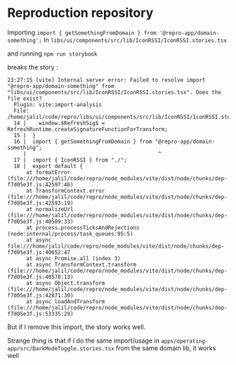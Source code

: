 # Reproduction repository

Importing `import { getSomethingFromDomain } from '@repro-app/domain-something';`
In `libs/ui/components/src/lib/IconRSSI/IconRSSI.stories.tsx`

and running `npm run storybook`

breaks the story :

```shell
23:27:15 [vite] Internal server error: Failed to resolve import "@repro-app/domain-something" from "libs/ui/components/src/lib/IconRSSI/IconRSSI.stories.tsx". Does the file exist?
  Plugin: vite:import-analysis
  File: /home/jalil/code/repro/libs/ui/components/src/lib/IconRSSI/IconRSSI.stories.tsx:16:41
  14 |    window.$RefreshSig$ = RefreshRuntime.createSignatureFunctionForTransform;
  15 |  }
  16 |  import { getSomethingFromDomain } from "@repro-app/domain-something";
     |                                          ^
  17 |  import { IconRSSI } from "./";
  18 |  export default {
      at formatError (file:///home/jalil/code/repro/node_modules/vite/dist/node/chunks/dep-f7d05e3f.js:42597:46)
      at TransformContext.error (file:///home/jalil/code/repro/node_modules/vite/dist/node/chunks/dep-f7d05e3f.js:42593:19)
      at normalizeUrl (file:///home/jalil/code/repro/node_modules/vite/dist/node/chunks/dep-f7d05e3f.js:40509:33)
      at process.processTicksAndRejections (node:internal/process/task_queues:95:5)
      at async file:///home/jalil/code/repro/node_modules/vite/dist/node/chunks/dep-f7d05e3f.js:40652:47
      at async Promise.all (index 3)
      at async TransformContext.transform (file:///home/jalil/code/repro/node_modules/vite/dist/node/chunks/dep-f7d05e3f.js:40578:13)
      at async Object.transform (file:///home/jalil/code/repro/node_modules/vite/dist/node/chunks/dep-f7d05e3f.js:42871:30)
      at async loadAndTransform (file:///home/jalil/code/repro/node_modules/vite/dist/node/chunks/dep-f7d05e3f.js:53335:29)
```

But if I remove this import, the story works well.

Strange thing is that if I do the same import/usage in `apps/operating-app/src/DarkModeToggle.stories.tsx` from the same domain lib, it works well
